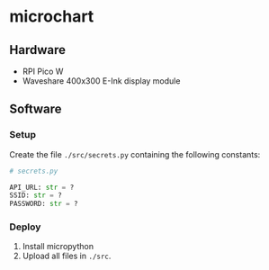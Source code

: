 # microchart

## Hardware
- RPI Pico W
- Waveshare 400x300 E-Ink display module

## Software
### Setup
Create the file `./src/secrets.py` containing the following constants:

``` python
# secrets.py

API_URL: str = ?
SSID: str = ?
PASSWORD: str = ?
```
### Deploy
1. Install micropython
2. Upload all files in `./src`.
